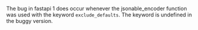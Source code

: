 The bug in fastapi 1 does occur whenever the jsonable_encoder function was used with the keyword `exclude_defaults`. The
keyword is undefined in the buggy version.